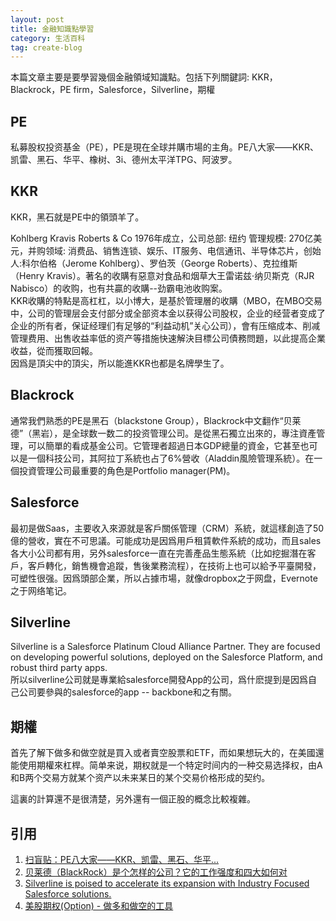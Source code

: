 ```yaml
---
layout: post
title: 金融知識點學習
category: 生活百科
tag: create-blog
---
```


本篇文章主要是要學習幾個金融領域知識點。包括下列關鍵詞: KKR， Blackrock，PE firm，Salesforce，Silverline，期權

## PE
私募股权投资基金（PE），PE是現在全球并購市場的主角。PE八大家——KKR、凯雷、黑石、华平、橡树、3i、德州太平洋TPG、阿波罗。

## KKR
KKR，黑石就是PE中的領頭羊了。  

Kohlberg Kravis Roberts & Co 1976年成立，公司总部: 纽约 管理规模: 270亿美元，并购领域: 消费品、销售连锁、娱乐、IT服务、电信通讯、半导体芯片，创始人:科尔伯格（Jerome Kohlberg）、罗伯茨（George Roberts）、克拉维斯（Henry Kravis）。著名的收購有惡意对食品和烟草大王雷诺兹·纳贝斯克（RJR Nabisco）的收购，也有共贏的收購--劲霸电池收购案。  
KKR收購的特點是高杠杠，以小博大，是基於管理層的收購（MBO，在MBO交易中，公司的管理层会支付部分或全部资本金以获得公司股权，企业的经营者变成了企业的所有者，保证经理们有足够的“利益动机”关心公司），會有压缩成本、削减管理费用、出售收益率低的资产等措施快速解決目標公司債務問題，以此提高企業收益，從而獲取回報。  
因爲是頂尖中的頂尖，所以能進KKR也都是名牌學生了。

## Blackrock
通常我們熟悉的PE是黑石（blackstone Group），Blackrock中文翻作“贝莱德”（黑岩），是全球数一数二的投资管理公司。是從黑石獨立出來的，專注資產管理，可以簡單的看成基金公司。它管理者超過日本GDP總量的資金，它甚至也可以是一個科技公司，其阿拉丁系統也占了6%營收（Aladdin風險管理系統）。在一個投資管理公司最重要的角色是Portfolio manager(PM)。

## Salesforce
最初是做Saas，主要收入來源就是客戶關係管理（CRM）系統，就這樣創造了50億的營收，實在不可思議。可能成功是因爲用戶租賃軟件系統的成功，而且sales各大小公司都有用，另外salesforce一直在完善產品生態系統（比如挖掘潛在客戶，客戶轉化，銷售機會追蹤，售後業務流程），在技術上也可以給予平臺開發，可塑性很强。因爲頭部企業，所以占據市場，就像dropbox之于网盘，Evernote之于网络笔记。

## Silverline
Silverline is a Salesforce Platinum Cloud Alliance Partner. They are focused on developing powerful solutions, deployed on the Salesforce Platform, and robust third party apps.  
所以silverline公司就是專業給salesforce開發App的公司，爲什麽提到是因爲自己公司要參與的salesforce的app -- backbone和之有關。

## 期權
首先了解下做多和做空就是買入或者賣空股票和ETF，而如果想玩大的，在美國還能使用期權來杠桿。简单来说，期权就是一个特定时间内的一种交易选择权，由A和B两个交易方就某个资产以未来某日的某个交易价格形成的契约。

這裏的計算還不是很清楚，另外還有一個正股的概念比較複雜。

## 引用
1. [扫盲贴：PE八大家——KKR、凯雷、黑石、华平...](https://www.douban.com/group/topic/36730018/)
2. [贝莱德（BlackRock）是个怎样的公司？它的工作强度和四大如何对](https://www.zhihu.com/question/20845259/answer/886762512)
3. [Silverline is poised to accelerate its expansion with Industry Focused Salesforce solutions.](https://www.globenewswire.com/news-release/2018/03/02/1413927/0/en/Silverline-Takes-on-Growth-Partner-With-Investment-From-Pamlico-Capital.html)
4. [美股期权(Option) - 做多和做空的工具](https://zhuanlan.zhihu.com/p/59059660)





